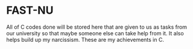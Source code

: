 # FAST-NU
All of C codes done will be stored here that are given to us as tasks from our university so that maybe someone else can take help from it.
It also helps build up my narcissism. These are my achievements in C.

